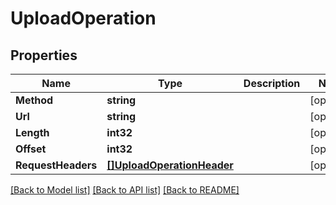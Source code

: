 # UploadOperation

## Properties

Name | Type | Description | Notes
------------ | ------------- | ------------- | -------------
**Method** | **string** |  | [optional] 
**Url** | **string** |  | [optional] 
**Length** | **int32** |  | [optional] 
**Offset** | **int32** |  | [optional] 
**RequestHeaders** | [**[]UploadOperationHeader**](UploadOperationHeader.md) |  | [optional] 

[[Back to Model list]](../README.md#documentation-for-models) [[Back to API list]](../README.md#documentation-for-api-endpoints) [[Back to README]](../README.md)


